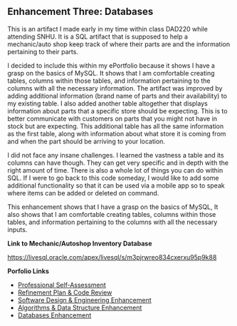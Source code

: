 ## Enhancement Three: Databases

This is an artifact I made early in my time within class DAD220 while attending SNHU. It is a SQL artifact that is supposed to help a mechanic/auto shop keep track of where their parts are and the information pertaining to their parts. 

I decided to include this within my ePortfolio because it shows I have a grasp on the basics of MySQL. It shows that I am comfortable creating tables, columns within those tables, and information pertaining to the columns with all the necessary information. The artifact was improved by adding additional information (brand name of parts and their availability) to my existing table. I also added another table altogether that displays information about parts that a specific store should be expecting. This is to better communicate with customers on parts that you might not have in stock but are expecting. This additional table has all the same information as the first table, along with information about what store it is coming from and when the part should be arriving to your location. 

I did not face any insane challenges. I learned the vastness a table and its columns can have though. They can get very specific and in depth with the right amount of time. There is also a whole lot of things you can do within SQL. If I were to go back to this code someday, I would like to add some additional functionality so that it can be used via a mobile app so to speak where items can be added or deleted on command.

This enhancement shows that I have a grasp on the basics of MySQL, It also shows that I am comfortable creating tables, columns within those tables, and information pertaining to the columns with all the necessary inputs. 

**Link to Mechanic/Autoshop Inventory Database**

https://livesql.oracle.com/apex/livesql/s/m3pjrwreo834cxerxu95p9k88

**Porfolio Links**<br>
* [Professional Self-Assessment](https://dustynwe.github.io/index.html)<br>
* [Refinement Plan & Code Review](https://dustynwe.github.io/CodeReview.html)<br>
* [Software Design & Engineering Enhancement](https://dustynwe.github.io/EnhancementOne.html)<br>
* [Algorithms & Data Structure Enhancement](https://dustynwe.github.io/EnhancementTwo.html)<br>
* [Databases Enhancement](https://dustynwe.github.io/EnhancementThree.html)
